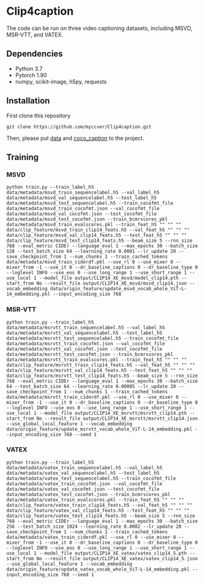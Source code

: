 # Clip4caption
The code can be run on three video captioning datasets, including MSVD, MSR-VTT, and VATEX.
## Dependencies
- Python 3.7
- Pytorch 1.90
- numpy, scikit-image, h5py, requests

## Installation
First clone this repository

`git clone https://github.com/myccver/Clip4caption.git`

Then, please put [data](https://pan.baidu.com/s/1Ukd7zCFNR6_S0ruqHCNZJA?pwd=1234) and [coco_caption](https://pan.baidu.com/s/1f5QFk8fOlHNM7zJgFBw24w?pwd=1234 ) to the project.

## Training
### MSVD
`python train.py --train_label_h5
data/metadata/msvd_train_sequencelabel.h5
--val_label_h5
data/metadata/msvd_val_sequencelabel.h5
--test_label_h5
data/metadata/msvd_test_sequencelabel.h5
--train_cocofmt_file
data/metadata/msvd_train_cocofmt.json
--val_cocofmt_file
data/metadata/msvd_val_cocofmt.json
--test_cocofmt_file
data/metadata/msvd_test_cocofmt.json
--train_bcmrscores_pkl
data/metadata/msvd_train_evalscores.pkl
--train_feat_h5
""
""
""
data/clip_feature/msvd_train_clip14_feats.h5
--val_feat_h5
""
""
""
data/clip_feature/msvd_val_clip14_feats.h5
--test_feat_h5
""
""
""
data/clip_feature/msvd_test_clip14_feats.h5
--beam_size
5
--rnn_size
768
--eval_metric
CIDEr
--language_eval
1
--max_epochs
30
--batch_size
128
--test_batch_size
64
--learning_rate
0.0001
--lr_update
20
--save_checkpoint_from
1
--num_chunks
1
--train_cached_tokens
data/metadata/msvd_train_ciderdf.pkl
--use_rl
0
--use_mixer
0
--mixer_from
-1
--use_it
0
--dr_baseline_captions
0
--dr_baseline_type
0
--loglevel
INFO
--use_eos
0
--use_long_range
1
--use_short_range
1
--use_local
1
--model_file
output/CLIP14_XE_msvd/model_clip14.pth
--start_from
No
--result_file
output/CLIP14_XE_msvd/msvd_clip14.json
--vocab_embedding
data/origin_feature/update_msvd_vocab_whole_ViT-L-14_embedding.pkl
--input_encoding_size
768`
### MSR-VTT
`python train.py --train_label_h5
data/metadata/msrvtt_train_sequencelabel.h5
--val_label_h5
data/metadata/msrvtt_val_sequencelabel.h5
--test_label_h5
data/metadata/msrvtt_test_sequencelabel.h5
--train_cocofmt_file
data/metadata/msrvtt_train_cocofmt.json
--val_cocofmt_file
data/metadata/msrvtt_val_cocofmt.json
--test_cocofmt_file
data/metadata/msrvtt_test_cocofmt.json
--train_bcmrscores_pkl
data/metadata/msrvtt_train_evalscores.pkl
--train_feat_h5
""
""
""
data/clip_feature/msrvtt_train_clip14_feats.h5
--val_feat_h5
""
""
""
data/clip_feature/msrvtt_val_clip14_feats.h5
--test_feat_h5
""
""
""
data/clip_feature/msrvtt_test_clip14_feats.h5
--beam_size
5
--rnn_size
768
--eval_metric
CIDEr
--language_eval
1
--max_epochs
30
--batch_size
64
--test_batch_size
64
--learning_rate
0.00005
--lr_update
20
--save_checkpoint_from
1
--num_chunks
1
--train_cached_tokens
data/metadata/msrvtt_train_ciderdf.pkl
--use_rl
0
--use_mixer
0
--mixer_from
-1
--use_it
0
--dr_baseline_captions
0
--dr_baseline_type
0
--loglevel
INFO
--use_eos
0
--use_long_range
1
--use_short_range
1
--use_local
1
--model_file
output/CLIP14_XE_msrvtt/msrvtt_clip14.pth
--start_from
No
--result_file
output/CLIP14_XE_msrvtt/msrvtt_clip14.json
--use_global_local_feature
1
--vocab_embedding
data/origin_feature/update_msrvtt_vocab_whole_ViT-L-14_embedding.pkl
--input_encoding_size
768
--seed
1`
### VATEX
`python train.py --train_label_h5
data/metadata/vatex_train_sequencelabel.h5
--val_label_h5
data/metadata/vatex_val_sequencelabel.h5
--test_label_h5
data/metadata/vatex_test_sequencelabel.h5
--train_cocofmt_file
data/metadata/vatex_train_cocofmt.json
--val_cocofmt_file
data/metadata/vatex_val_cocofmt.json
--test_cocofmt_file
data/metadata/vatex_test_cocofmt.json
--train_bcmrscores_pkl
data/metadata/vatex_train_evalscores.pkl
--train_feat_h5
""
""
""
data/clip_feature/vatex_train_clip14_feats.h5
--val_feat_h5
""
""
""
data/clip_feature/vatex_val_clip14_feats.h5
--test_feat_h5
""
""
""
data/clip_feature/vatex_test_clip14_feats.h5
--beam_size
5
--rnn_size
768
--eval_metric
CIDEr
--language_eval
1
--max_epochs
30
--batch_size
256
--test_batch_size
1024
--learning_rate
0.0002
--lr_update
20
--save_checkpoint_from
1
--num_chunks
1
--train_cached_tokens
data/metadata/vatex_train_ciderdf.pkl
--use_rl
0
--use_mixer
0
--mixer_from
-1
--use_it
0
--dr_baseline_captions
0
--dr_baseline_type
0
--loglevel
INFO
--use_eos
0
--use_long_range
1
--use_short_range
1
--use_local
1
--model_file
output/CLIP14_XE_vatex/vatex_clip14_5.pth
--start_from
No
--result_file
output/CLIP14_XE_vatex/vatex_clip14_5.json
--use_global_local_feature
1
--vocab_embedding
data/origin_feature/update_vatex_vocab_whole_ViT-L-14_embedding.pkl
--input_encoding_size
768
--seed
1`
